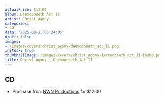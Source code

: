 ```yaml
---
actualPrice: $12.00
album: Daemoonseth Act II
artist: Christ Agony
categories:
- CD
date: '2025-08-11T05:24:05'
draft: false
images:
- /images/covers/christ_agony-daemoonseth_act_ii.png
inStock: true
thumbnailImage: /images/covers/christ_agony-daemoonseth_act_ii-thumb.png
title: Christ Agony - Daemoonseth Act II
---
```


## CD
* Purchase from [NWN Productions](http://shop.nwnprod.com/index.php?route=product/product&path=93&product_id=53444&sort=pd.name&order=ASC) for $12.00
